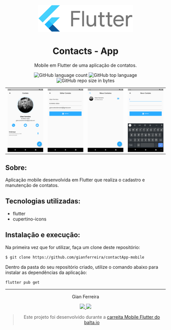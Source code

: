 <h3 align="center">
  <img alt="Contacts App" src="https://github.com/gianferreira/contactApp-mobile/blob/master/screens/flutter-logo.png" height="85px"/>
</h3>

<h1 align="center">
  Contacts - App
</h1>

<p align="center">Mobile em Flutter de uma aplicação de contatos.</p>

<p align="center">
  <img alt="GitHub language count" src="https://img.shields.io/github/languages/count/gianferreira/contactApp-mobile">
  <img alt="GitHub top language" src="https://img.shields.io/github/languages/top/gianferreira/contactApp-mobile">
  <img alt="GitHub repo size in bytes" src="https://img.shields.io/github/repo-size/gianferreira/contactApp-mobile">
</p>

<table>
  <tr>
    <td>
      <img alt="Person" src="https://github.com/gianferreira/contactApp-mobile/blob/master/screens/person.png" width="250px"/>
    </td>
    <td>
      <img alt="Edit" src="https://github.com/gianferreira/contactApp-mobile/blob/master/screens/edit.png" width="250px"/>
    </td>
    <td>
      <img alt="Contacts" src="https://github.com/gianferreira/contactApp-mobile/blob/master/screens/contacts.png" width="250px"/>
    </td>
    <td>
      <img alt="New" src="https://github.com/gianferreira/contactApp-mobile/blob/master/screens/new.png" width="250px"/>
    </td>
  </tr>
</table>

## Sobre:

Aplicação mobile desenvolvida em Flutter que realiza o cadastro e manutenção de contatos.

## Tecnologias utilizadas:

- flutter
- cupertino-icons

## Instalação e execução:

Na primeira vez que for utilizar, faça um clone deste repositório:

```bash
$ git clone https://github.com/gianferreira/contactApp-mobile
```

Dentro da pasta do seu repositório criado, utilize o comando abaixo para instalar as dependências da aplicação:

```bash
flutter pub get
```
---

<p align="center"> Gian Ferreira </p>
<p align="center">
  <a alt="Gian Ferreira" href="https://www.linkedin.com/in/gian-ferreira">
    <img src="https://img.shields.io/badge/LinkedIn-Gian_Ferreira-7750a9179?logo=linkedin"/>
  </a>
  <a alt="Gian Ferreira" href="https://github.com/gianferreira">
    <img src="https://img.shields.io/badge/Gian_Ferreira-GitHub-000?logo=github"/>
  </a>
</p>

<blockquote align="center">
  Este projeto foi desenvolvido durante a
    <a href="https://balta.io/carreiras/desenvolvedor-mobile-flutter">
      carreita Mobile Flutter do balta.io
    </a>
</blockquote>